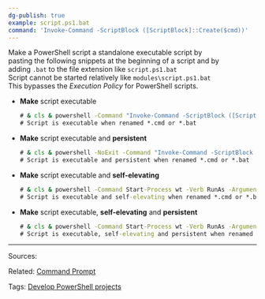 ```yaml
---
dg-publish: true
example: script.ps1.bat
command: 'Invoke-Command -ScriptBlock ([ScriptBlock]::Create($cmd))'
---
```


Make a PowerShell script a standalone executable script by  
pasting the following snippets at the beginning of a script and by  
adding `.bat` to the file extension like `script.ps1.bat`  
Script cannot be started relatively like `modules\script.ps1.bat`  
This bypasses the _Execution Policy_ for PowerShell scripts.

- **Make** script executable  
    ```cmd
    # & cls & powershell -Command "Invoke-Command -ScriptBlock ([ScriptBlock]::Create(((Get-Content """%0""") -join [Environment]::NewLine)))" & exit
    # Script is executable when renamed *.cmd or *.bat
    ```

- **Make** script executable and **persistent**
    ```cmd
    # & cls & powershell -NoExit -Command "Invoke-Command -ScriptBlock ([ScriptBlock]::Create(((Get-Content """%0""") -join [Environment]::NewLine)))" & exit
    # Script is executable and persistent when renamed *.cmd or *.bat
    ```

- **Make** script executable and **self-elevating**  
    ```cmd
    # & cls & powershell -Command Start-Process wt -Verb RunAs -ArgumentList """PowerShell.exe -Command cd "%CD%" `n Invoke-Command -ScriptBlock ([ScriptBlock]::Create(((Get-Content %0) -join [Environment]::NewLine)))""" & exit
    # Script is executable and self-elevating when renamed *.cmd or *.bat
    ```

- **Make** script executable, **self-elevating** and **persistent**
    ```cmd
    # & cls & powershell -Command Start-Process wt -Verb RunAs -ArgumentList """PowerShell.exe -NoExit -Command cd "%CD%" `n Invoke-Command -ScriptBlock ([ScriptBlock]::Create(((Get-Content %0) -join [Environment]::NewLine)))""" & exit
    # Script is executable, self-elevating and persistent when renamed *.cmd or *.bat
    ```


---

Sources:

Related:
[Command Prompt](Command%20Prompt)

Tags:
[Develop PowerShell projects](Develop%20PowerShell%20projects.md)